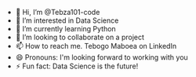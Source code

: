 - 👋 Hi, I’m @Tebza101-code
- 👀 I’m interested in Data Science 
- 🌱 I’m currently learning Python 
- 💞️ I’m looking to collaborate on a project 
- 📫 How to reach me. Tebogo Maboea on LinkedIn 
- 😄 Pronouns: I'm looking forward to working with you 
- ⚡ Fun fact: Data Science is the future! 

<!---
Tebza101-code/Tebza101-code is a ✨ special ✨ repository because its `README.md` (this file) appears on your GitHub profile.
You can click the Preview link to take a look at your changes.
--->
